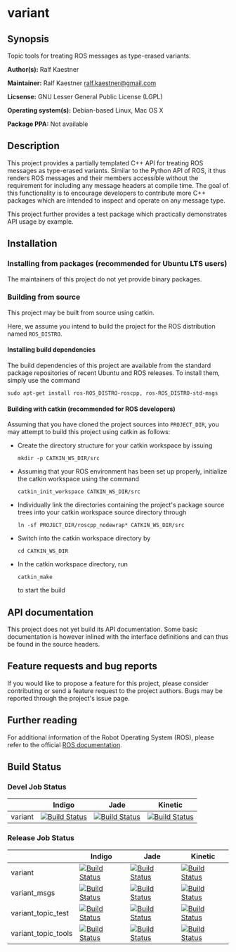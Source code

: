 # variant

## Synopsis

Topic tools for treating ROS messages as type-erased variants.

**Author(s):** Ralf Kaestner

**Maintainer:** Ralf Kaestner <ralf.kaestner@gmail.com>

**Licsense:** GNU Lesser General Public License (LGPL)

**Operating system(s):** Debian-based Linux, Mac OS X

**Package PPA:** Not available

## Description

This project provides a partially templated C++ API for treating ROS messages
as type-erased variants. Similar to the Python API of ROS, it thus renders ROS
messages and their members accessible without the requirement for including any
message headers at compile time. The goal of this functionality is to encourage
developers to contribute more C++ packages which are intended to inspect and
operate on any message type.

This project further provides a test package which practically demonstrates
API usage by example.

## Installation

### Installing from packages (recommended for Ubuntu LTS users)

The maintainers of this project do not yet provide binary packages.

### Building from source

This project may be built from source using catkin.

Here, we assume you intend to build the project for the ROS distribution
named `ROS_DISTRO`.

#### Installing build dependencies

The build dependencies of this project are available from the standard
package repositories of recent Ubuntu and ROS releases. To install them,
simply use the command

```shell
sudo apt-get install ros-ROS_DISTRO-roscpp, ros-ROS_DISTRO-std-msgs
```

#### Building with catkin (recommended for ROS developers)

Assuming that you have cloned the project sources into `PROJECT_DIR`, you
may attempt to build this project using catkin as follows:

* Create the directory structure for your catkin workspace by issuing

  ```shell
  mkdir -p CATKIN_WS_DIR/src
  ```

* Assuming that your ROS environment has been set up properly, initialize the
  catkin workspace using the command

  ```shell
  catkin_init_workspace CATKIN_WS_DIR/src
  ```

* Individually link the directories containing the project's package source
  trees into your catkin workspace source directory through

  ```shell
  ln -sf PROJECT_DIR/roscpp_nodewrap* CATKIN_WS_DIR/src
  ```

* Switch into the catkin workspace directory by 

  ```shell
  cd CATKIN_WS_DIR
  ```

* In the catkin workspace directory, run 

  ```shell
  catkin_make
  ```

  to start the build

## API documentation

This project does not yet build its API documentation. Some basic documentation
is however inlined with the interface definitions and can thus be found in the
source headers.

## Feature requests and bug reports

If you would like to propose a feature for this project, please consider
contributing or send a feature request to the project authors. Bugs may be
reported through the project's issue page.

## Further reading

For additional information of the Robot Operating System (ROS), please refer
to the official [ROS documentation](http://wiki.ros.org).

## Build Status

### Devel Job Status

| | Indigo  | Jade | Kinetic |
| --- | --- | --- | --- |
| variant | [![Build Status](http://build.ros.org/buildStatus/icon?job=Idev__variant__ubuntu_trusty_amd64)](http://build.ros.org/job/Idev__variant__ubuntu_trusty_amd64/) | [![Build Status](http://build.ros.org/buildStatus/icon?job=Jdev__variant__ubuntu_trusty_amd64)](http://build.ros.org/job/Jdev__variant__ubuntu_trusty_amd64/) | [![Build Status](http://build.ros.org/buildStatus/icon?job=Kdev__variant__ubuntu_xenial_amd64)](http://build.ros.org/job/Kdev__variant__ubuntu_xenial_amd64/) |

### Release Job Status

| | Indigo | Jade | Kinetic |
| --- | --- | --- | --- |
| variant | [![Build Status](http://build.ros.org/buildStatus/icon?job=Ibin_uT64__variant__ubuntu_trusty_amd64__binary)](http://build.ros.org/job/Ibin_uT64__variant__ubuntu_trusty_amd64__binary/) | [![Build Status](http://build.ros.org/buildStatus/icon?job=Jbin_uT64__variant__ubuntu_trusty_amd64__binary)](http://build.ros.org/job/Jbin_uT64__variant__ubuntu_trusty_amd64__binary/) | [![Build Status](http://build.ros.org/buildStatus/icon?job=Kbin_uX64__variant__ubuntu_xenial_amd64__binary)](http://build.ros.org/job/Kbin_uX64__variant__ubuntu_xenial_amd64__binary/) |
| variant_msgs | [![Build Status](http://build.ros.org/buildStatus/icon?job=Ibin_uT64__variant_msgs__ubuntu_trusty_amd64__binary)](http://build.ros.org/job/Ibin_uT64__variant_msgs__ubuntu_trusty_amd64__binary/) | [![Build Status](http://build.ros.org/buildStatus/icon?job=Jbin_uT64__variant_msgs__ubuntu_trusty_amd64__binary)](http://build.ros.org/job/Jbin_uT64__variant_msgs__ubuntu_trusty_amd64__binary/) | [![Build Status](http://build.ros.org/buildStatus/icon?job=Kbin_uX64__variant_msgs__ubuntu_xenial_amd64__binary)](http://build.ros.org/job/Kbin_uX64__variant_msgs__ubuntu_xenial_amd64__binary/) |
| variant_topic_test | [![Build Status](http://build.ros.org/buildStatus/icon?job=Ibin_uT64__variant_topic_test__ubuntu_trusty_amd64__binary)](http://build.ros.org/job/Ibin_uT64__variant_topic_test__ubuntu_trusty_amd64__binary/) | [![Build Status](http://build.ros.org/buildStatus/icon?job=Jbin_uT64__variant_topic_test__ubuntu_trusty_amd64__binary)](http://build.ros.org/job/Jbin_uT64__variant_topic_test__ubuntu_trusty_amd64__binary/) | [![Build Status](http://build.ros.org/buildStatus/icon?job=Kbin_uX64__variant_topic_test__ubuntu_xenial_amd64__binary)](http://build.ros.org/job/Kbin_uX64__variant_topic_test__ubuntu_xenial_amd64__binary/) |
| variant_topic_tools | [![Build Status](http://build.ros.org/buildStatus/icon?job=Ibin_uT64__variant_topic_tools__ubuntu_trusty_amd64__binary)](http://build.ros.org/job/Ibin_uT64__variant_topic_tools__ubuntu_trusty_amd64__binary/) | [![Build Status](http://build.ros.org/buildStatus/icon?job=Jbin_uT64__variant_topic_tools__ubuntu_trusty_amd64__binary)](http://build.ros.org/job/Jbin_uT64__variant_topic_tools__ubuntu_trusty_amd64__binary/) | [![Build Status](http://build.ros.org/buildStatus/icon?job=Kbin_uX64__variant_topic_tools__ubuntu_xenial_amd64__binary)](http://build.ros.org/job/Kbin_uX64__variant_topic_tools__ubuntu_xenial_amd64__binary/) |
